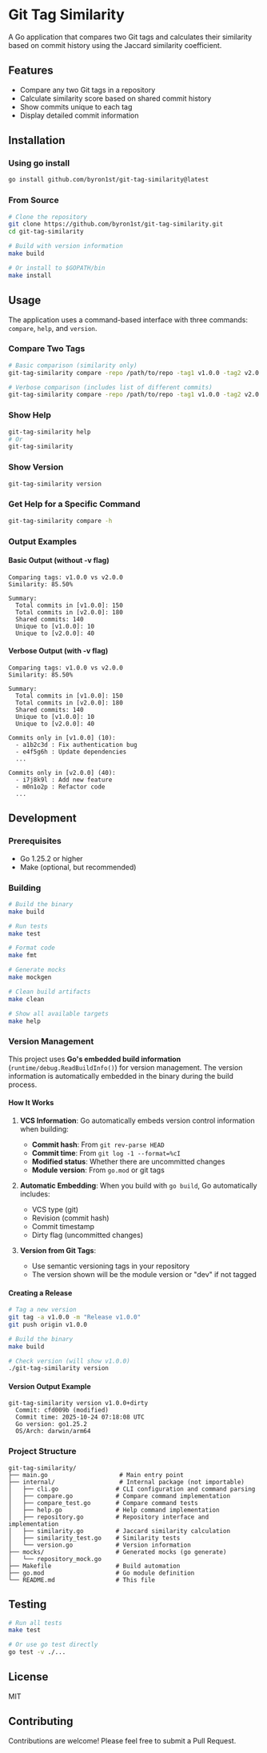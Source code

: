 # Git Tag Similarity

A Go application that compares two Git tags and calculates their similarity based on commit history using the Jaccard similarity coefficient.

## Features

- Compare any two Git tags in a repository
- Calculate similarity score based on shared commit history
- Show commits unique to each tag
- Display detailed commit information

## Installation

### Using go install

```bash
go install github.com/byron1st/git-tag-similarity@latest
```

### From Source

```bash
# Clone the repository
git clone https://github.com/byron1st/git-tag-similarity.git
cd git-tag-similarity

# Build with version information
make build

# Or install to $GOPATH/bin
make install
```

## Usage

The application uses a command-based interface with three commands: `compare`, `help`, and `version`.

### Compare Two Tags

```bash
# Basic comparison (similarity only)
git-tag-similarity compare -repo /path/to/repo -tag1 v1.0.0 -tag2 v2.0.0

# Verbose comparison (includes list of different commits)
git-tag-similarity compare -repo /path/to/repo -tag1 v1.0.0 -tag2 v2.0.0 -v
```

### Show Help

```bash
git-tag-similarity help
# Or
git-tag-similarity
```

### Show Version

```bash
git-tag-similarity version
```

### Get Help for a Specific Command

```bash
git-tag-similarity compare -h
```

### Output Examples

#### Basic Output (without -v flag)
```
Comparing tags: v1.0.0 vs v2.0.0
Similarity: 85.50%

Summary:
  Total commits in [v1.0.0]: 150
  Total commits in [v2.0.0]: 180
  Shared commits: 140
  Unique to [v1.0.0]: 10
  Unique to [v2.0.0]: 40
```

#### Verbose Output (with -v flag)
```
Comparing tags: v1.0.0 vs v2.0.0
Similarity: 85.50%

Summary:
  Total commits in [v1.0.0]: 150
  Total commits in [v2.0.0]: 180
  Shared commits: 140
  Unique to [v1.0.0]: 10
  Unique to [v2.0.0]: 40

Commits only in [v1.0.0] (10):
  - a1b2c3d : Fix authentication bug
  - e4f5g6h : Update dependencies
  ...

Commits only in [v2.0.0] (40):
  - i7j8k9l : Add new feature
  - m0n1o2p : Refactor code
  ...
```

## Development

### Prerequisites

- Go 1.25.2 or higher
- Make (optional, but recommended)

### Building

```bash
# Build the binary
make build

# Run tests
make test

# Format code
make fmt

# Generate mocks
make mockgen

# Clean build artifacts
make clean

# Show all available targets
make help
```

### Version Management

This project uses **Go's embedded build information** (`runtime/debug.ReadBuildInfo()`) for version management. The version information is automatically embedded in the binary during the build process.

#### How It Works

1. **VCS Information**: Go automatically embeds version control information when building:
   - **Commit hash**: From `git rev-parse HEAD`
   - **Commit time**: From `git log -1 --format=%cI`
   - **Modified status**: Whether there are uncommitted changes
   - **Module version**: From `go.mod` or git tags

2. **Automatic Embedding**: When you build with `go build`, Go automatically includes:
   - VCS type (git)
   - Revision (commit hash)
   - Commit timestamp
   - Dirty flag (uncommitted changes)

3. **Version from Git Tags**:
   - Use semantic versioning tags in your repository
   - The version shown will be the module version or "dev" if not tagged

#### Creating a Release

```bash
# Tag a new version
git tag -a v1.0.0 -m "Release v1.0.0"
git push origin v1.0.0

# Build the binary
make build

# Check version (will show v1.0.0)
./git-tag-similarity version
```

#### Version Output Example

```
git-tag-similarity version v1.0.0+dirty
  Commit: cfd009b (modified)
  Commit time: 2025-10-24 07:18:08 UTC
  Go version: go1.25.2
  OS/Arch: darwin/arm64
```

### Project Structure

```
git-tag-similarity/
├── main.go                    # Main entry point
├── internal/                  # Internal package (not importable)
│   ├── cli.go                # CLI configuration and command parsing
│   ├── compare.go            # Compare command implementation
│   ├── compare_test.go       # Compare command tests
│   ├── help.go               # Help command implementation
│   ├── repository.go         # Repository interface and implementation
│   ├── similarity.go         # Jaccard similarity calculation
│   ├── similarity_test.go    # Similarity tests
│   └── version.go            # Version information
├── mocks/                    # Generated mocks (go generate)
│   └── repository_mock.go
├── Makefile                  # Build automation
├── go.mod                    # Go module definition
└── README.md                 # This file
```

## Testing

```bash
# Run all tests
make test

# Or use go test directly
go test -v ./...
```

## License

MIT

## Contributing

Contributions are welcome! Please feel free to submit a Pull Request.

